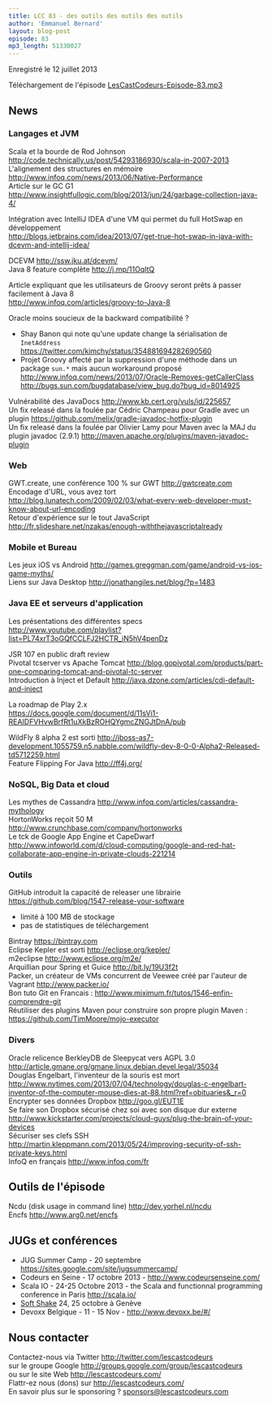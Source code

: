 ```yaml
---
title: LCC 83 - des outils des outils des outils
author: 'Emmanuel Bernard'
layout: blog-post
episode: 83
mp3_length: 51330027
---
```

Enregistré le 12 juillet 2013

Téléchargement de l'épisode [LesCastCodeurs-Episode-83.mp3](http://traffic.libsyn.com/lescastcodeurs/LesCastCodeurs-Episode-83.mp3)

## News

### Langages et JVM

Scala et la bourde de Rod Johnson <http://code.technically.us/post/54293186930/scala-in-2007-2013>  
L'alignement des structures en mémoire <http://www.infoq.com/news/2013/06/Native-Performance>  
Article sur le GC G1 <http://www.insightfullogic.com/blog/2013/jun/24/garbage-collection-java-4/>  

Intégration avec IntelliJ IDEA d'une VM qui permet du full HotSwap en développement  
<http://blogs.jetbrains.com/idea/2013/07/get-true-hot-swap-in-java-with-dcevm-and-intellij-idea/>  

DCEVM <http://ssw.jku.at/dcevm/>  
Java 8 feature complète <http://j.mp/11OqItQ>  

Article expliquant que les utilisateurs de Groovy seront prêts à passer facilement à Java 8  
<http://www.infoq.com/articles/groovy-to-Java-8>  

Oracle moins soucieux de la backward compatibilité ?

- Shay Banon qui note qu'une update change la sérialisation de `InetAddress`  
<https://twitter.com/kimchy/status/354881694282690560>
- Projet Groovy affecté par la suppression d'une méthode dans un package `sun.*` mais aucun workaround proposé  
<http://www.infoq.com/news/2013/07/Oracle-Removes-getCallerClass>  
<http://bugs.sun.com/bugdatabase/view_bug.do?bug_id=8014925>

Vulnérabilité des JavaDocs <http://www.kb.cert.org/vuls/id/225657>  
Un fix releasé dans la foulée par Cédric Champeau pour Gradle avec un plugin <https://github.com/melix/gradle-javadoc-hotfix-plugin>  
Un fix releasé dans la foulée par Olivier Lamy pour Maven avec la MAJ du plugin javadoc (2.9.1) <http://maven.apache.org/plugins/maven-javadoc-plugin>  

### Web

GWT.create, une conférence 100 % sur GWT <http://gwtcreate.com>  
Encodage d'URL, vous avez tort <http://blog.lunatech.com/2009/02/03/what-every-web-developer-must-know-about-url-encoding>  
Retour d'expérience sur le tout JavaScript <http://fr.slideshare.net/nzakas/enough-withthejavascriptalready>  

### Mobile et Bureau

Les jeux iOS vs Android <http://games.greggman.com/game/android-vs-ios-game-myths/>  
Liens sur Java Desktop <http://jonathangiles.net/blog/?p=1483>  

### Java EE et serveurs d'application

Les présentations des différentes specs  
<http://www.youtube.com/playlist?list=PL74xrT3oGQfCCLFJ2HCTR_iN5hV4penDz>

JSR 107 en public draft review  
Pivotal tcserver vs Apache Tomcat <http://blog.gopivotal.com/products/part-one-comparing-tomcat-and-pivotal-tc-server>  
Introduction à Inject et Default <http://java.dzone.com/articles/cdi-default-and-inject>  

La roadmap de Play 2.x  
<https://docs.google.com/document/d/11sVi1-REAIDFVHvwBrfRt1uXkBzROHQYgmcZNGJtDnA/pub>

WildFly 8 alpha 2 est sorti <http://jboss-as7-development.1055759.n5.nabble.com/wildfly-dev-8-0-0-Alpha2-Released-td5712259.html>  
Feature Flipping For Java <http://ff4j.org/>

### NoSQL, Big Data et cloud

Les mythes de Cassandra <http://www.infoq.com/articles/cassandra-mythology>  
HortonWorks reçoit 50 M <http://www.crunchbase.com/company/hortonworks>  
Le tck de Google App Engine et CapeDwarf <http://www.infoworld.com/d/cloud-computing/google-and-red-hat-collaborate-app-engine-in-private-clouds-221214>  

### Outils

GitHub introduit la capacité de releaser une librairie <https://github.com/blog/1547-release-your-software>  

- limité à 100 MB de stockage
- pas de statistiques de téléchargement

Bintray <https://bintray.com>  
Eclipse Kepler est sorti <http://eclipse.org/kepler/>  
m2eclipse <http://www.eclipse.org/m2e/>  
Arquillian pour Spring et Guice <http://bit.ly/19U3f2t>  
Packer, un créateur de VMs concurrent de Veewee créé par l'auteur de Vagrant <http://www.packer.io/>  
Bon tuto Git en Francais : <http://www.miximum.fr/tutos/1546-enfin-comprendre-git>  
Réutiliser des plugins Maven pour construire son propre plugin Maven : <https://github.com/TimMoore/mojo-executor>  

### Divers

Oracle relicence BerkleyDB de Sleepycat vers AGPL 3.0 <http://article.gmane.org/gmane.linux.debian.devel.legal/35034>  
Douglas Engelbart, l'inventeur de la souris est mort <http://www.nytimes.com/2013/07/04/technology/douglas-c-engelbart-inventor-of-the-computer-mouse-dies-at-88.html?ref=obituaries&_r=0>  
Encrypter ses données Dropbox <http://goo.gl/EUT1E>  
Se faire son Dropbox sécurisé chez soi avec son disque dur externe <http://www.kickstarter.com/projects/cloud-guys/plug-the-brain-of-your-devices>  
Sécuriser ses clefs SSH <http://martin.kleppmann.com/2013/05/24/improving-security-of-ssh-private-keys.html>  
InfoQ en français <http://www.infoq.com/fr>  

## Outils de l'épisode

Ncdu (disk usage in command line) <http://dev.yorhel.nl/ncdu>  
Encfs <http://www.arg0.net/encfs>  

## JUGs et conférences

- JUG Summer Camp - 20 septembre <https://sites.google.com/site/jugsummercamp/>
- Codeurs en Seine - 17 octobre 2013 - <http://www.codeursenseine.com/>
- Scala IO - 24-25 Octobre 2013 - the Scala and functionnal programming conference in Paris <http://scala.io/>  
- [Soft Shake](http://soft-shake.ch) 24, 25 octobre à Genève
- Devoxx Belgique - 11 - 15 Nov - <http://www.devoxx.be/#/>  

## Nous contacter

Contactez-nous via Twitter <http://twitter.com/lescastcodeurs>  
sur le groupe Google <http://groups.google.com/group/lescastcodeurs>  
ou sur le site Web <http://lescastcodeurs.com/>  
Flattr-ez nous (dons) sur <http://lescastcodeurs.com/>  
En savoir plus sur le sponsoring ? [sponsors@lescastcodeurs.com](mailto:sponsors@lescastcodeurs.com)
